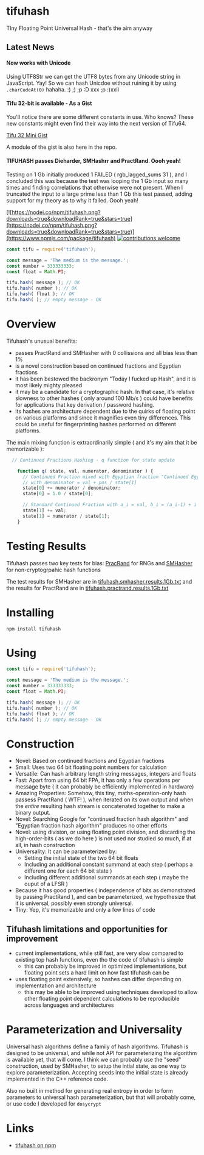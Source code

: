 # tifuhash

TIny Floating Point Universal Hash - that's the aim anyway

## Latest News

#### Now works with Unicode

Using UTF8Str we can get the UTF8 bytes from any Unicode string in JavaScript. Yay! So we can hash Unicdoe without ruining it by using `.charCodeAt(0)` hahaha. :) ;) ;p :D xxx ;p :)xxll

#### Tifu 32-bit is available - As a Gist

You'll notice there are some different constants in use. Who knows? These new constants
might even find their way into the next version of Tifu64.

[Tifu 32 Mini Gist](https://gist.github.com/dosaygo-coder-0/337cc92e9090a5f47f611111e0608f20)

A module of the gist is also here in the repo.

#### TIFUHASH passes Dieharder, SMHashrr and PractRand. Oooh yeah!

Testing on 1 Gb initially produced 1 FAILED ( rgb_lagged_sums 31 ), and I concluded this was because the test was looping the 1 Gb input so many times and finding correlations that otherwise were not present. When I truncated the input to a large prime less than 1 Gb this test passed, adding support for my theory as to why it failed. Oooh yeah!

[![https://nodei.co/npm/tifuhash.png?downloads=true&downloadRank=true&stars=true](https://nodei.co/npm/tifuhash.png?downloads=true&downloadRank=true&stars=true)](https://www.npmjs.com/package/tifuhash)
[![contributions welcome](https://img.shields.io/badge/contributions-welcome-brightgreen.svg?style=flat)](https://github.com/dosaygo-coder-0/tifuhash/issues)

 ```js
 const tifu = require('tifuhash');
 
 const message = 'The medium is the message.';
 const number = 333333333;
 const float = Math.PI;
 
 tifu.hash( message ); // OK
 tifu.hash( number ); // OK
 tifu.hash( float ); // OK
 tifu.hash( ); // empty message - OK
 ```

# Overview

Tifuhash's unusual benefits:
  - passes PractRand and SMHasher with 0 collissions and all bias less than 1%
  - is a novel construction based on continued fractions and Egyptian fractions
  - it has been bestowed the backronym "Today I fucked up Hash", and it is most likely mighty pleased 
  - it may be a candidate for a cryptographic hash. In that case, it's relative slowness to other hashes ( only around 100 Mb/s ) could have benefits for applications that key derivation / password hashing.
  - its hashes are architecture dependent due to the quirks of floating point on various platforms and since it magnifies even tiny differences. This could be useful for fingerprinting hashes performed on different platforms. 

The main mixing function is extraordinarily simple ( and it's my aim that it be memorizable ):

```js
  // Continued Fractions Hashing - q function for state update

    function q( state, val, numerator, denominator ) {
      // Continued Fraction mixed with Egyptian fraction "Continued Egyptian Fraction"
      // with denominator = val + pos / state[1]
      state[0] += numerator / denominator;
      state[0] = 1.0 / state[0];

      // Standard Continued Fraction with a_i = val, b_i = (a_i-1) + i + 1
      state[1] += val;
      state[1] = numerator / state[1];
    }
```

# Testing Results

Tifuhash passes two key tests for bias: [PracRand](http://pracrand.sourceforge.net/) for RNGs and [SMHasher](https://github.com/aappleby/smhasher) for non-cryptogrpahic hash functions

The test results for SMHasher are in [tifuhash.smhasher.results.1Gb.txt](https://github.com/dosaygo-coder-0/tifuhash/blob/master/tifuhash.smhasher.results.1Gb.txt) and the results for PractRand are in [tifuhash.practrand.results.1Gb.txt](https://github.com/dosaygo-coder-0/tifuhash/blob/master/tifuhash.practrand.results.1Gb.txt)

# Installing
 
 `npm install tifuhash`
 
 # Using
 
 ```js
 const tifu = require('tifuhash');
 
 const message = 'The medium is the message.';
 const number = 333333333;
 const float = Math.PI;
 
 tifu.hash( message ); // OK
 tifu.hash( number ); // OK
 tifu.hash( float ); // OK
 tifu.hash( ); // empty message - OK
 ```
 
# Construction

- Novel: Based on continued fractions and Egyptian fractions
- Small: Uses two 64 bit floating point numbers for calculation
- Versatile: Can hash arbitrary length string messages, integers and floats
- Fast: Apart from using 64 bit FPA, it has only a few operations per message byte ( it can probably be efficiently implemented in hardware)
- Amazing Properties: Somehow, this tiny, maths-operation-only hash passess PractRand ( WTF! ), when iterated on its own output and when the *entire* resulting hash stream is concatenated together to make a binary output.
- Novel: Searching Google for "continued fraction hash algorithm" and "Egyptian fraction hash algorithm" produces no other efforts
- Novel: using division, or using floating point division, and discarding the high-order-bits ( as we do here ) is not used nor studied so much, if at all, in hash construction
- Universality: It can be parameterized by:
  - Setting the initial state of the two 64 bit floats
  - Including an additional constant summand at each step ( perhaps a different one for each 64 bit state )
  - Including different additional summands at each step ( maybe the ouput of a LFSR )
 - Because it has good properties ( independence of bits as demonstrated by passing PractRand ), and can be parameterized, we hypothesize that it is universal, possibly even strongly universal.
 - Tiny: Yep, it's memorizable and only a few lines of code
 
 ## Tifuhash limitations and opportunities for improvement
 
  - current implementations, while still fast, are very slow compared to existing top hash functions, even tho the code of tifuhash is simple
    - this can probably be improved in optimized implementations, but floating point sets a hard limit on how fast tifuhash can be
  - uses floating point extensively, so hashes can differ depending on implementation and architecture
    - this may be able to be improved using techniques developed to allow other floating point dependent calculations to be reproducible across languages and architectures
 
 # Parameterization and Universality

 Universal hash algorithms define a family of hash algorithms. Tifuhash is designed to be universal, and while not API for parameterizing the algorithm is available yet, that will come. I think we can probably use the "seed" construction, used by SMHasher, to setup the intial state, as one way to explore parameterization. Accepting seeds into the initial state is already implemented in the C++ reference code.

 Also no built in method for generating real entropy in order to form parameters to universal hash parameterization, but that will probably come, or use code I developed for `dosycrypt`
 
 # Links

 - [tifuhash on npm](https://www.npmjs.com/package/tifuhash)
